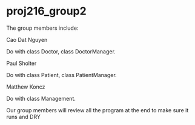 # proj216_group2
The group members include:

Cao Dat Nguyen

Do with class Doctor, class DoctorManager.

Paul Sholter

Do with class Patient, class PatientManager.

Matthew Koncz

Do with class Management.

Our group members will review all the program at the end to make sure it runs and DRY
